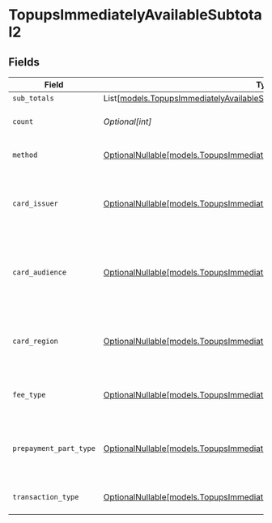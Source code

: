 # TopupsImmediatelyAvailableSubtotal2


## Fields

| Field                                                                                                                                                | Type                                                                                                                                                 | Required                                                                                                                                             | Description                                                                                                                                          | Example                                                                                                                                              |
| ---------------------------------------------------------------------------------------------------------------------------------------------------- | ---------------------------------------------------------------------------------------------------------------------------------------------------- | ---------------------------------------------------------------------------------------------------------------------------------------------------- | ---------------------------------------------------------------------------------------------------------------------------------------------------- | ---------------------------------------------------------------------------------------------------------------------------------------------------- |
| `sub_totals`                                                                                                                                         | List[[models.TopupsImmediatelyAvailableSubTotal1](../models/topupsimmediatelyavailablesubtotal1.md)]                                                 | :heavy_minus_sign:                                                                                                                                   | N/A                                                                                                                                                  |                                                                                                                                                      |
| `count`                                                                                                                                              | *Optional[int]*                                                                                                                                      | :heavy_minus_sign:                                                                                                                                   | Number of transactions of this type                                                                                                                  | 50                                                                                                                                                   |
| `method`                                                                                                                                             | [OptionalNullable[models.TopupsImmediatelyAvailableSubtotalMethod2]](../models/topupsimmediatelyavailablesubtotalmethod2.md)                         | :heavy_minus_sign:                                                                                                                                   | Payment type of the transactions                                                                                                                     | creditcard                                                                                                                                           |
| `card_issuer`                                                                                                                                        | [OptionalNullable[models.TopupsImmediatelyAvailableSubtotalCardIssuer2]](../models/topupsimmediatelyavailablesubtotalcardissuer2.md)                 | :heavy_minus_sign:                                                                                                                                   | In case of payments transactions with card, the card issuer will be available                                                                        | amex                                                                                                                                                 |
| `card_audience`                                                                                                                                      | [OptionalNullable[models.TopupsImmediatelyAvailableSubtotalCardAudience2]](../models/topupsimmediatelyavailablesubtotalcardaudience2.md)             | :heavy_minus_sign:                                                                                                                                   | In case of payments trnsactions with card, the card audience will be available.                                                                      | other                                                                                                                                                |
| `card_region`                                                                                                                                        | [OptionalNullable[models.TopupsImmediatelyAvailableSubtotalCardRegion2]](../models/topupsimmediatelyavailablesubtotalcardregion2.md)                 | :heavy_minus_sign:                                                                                                                                   | In case of payments transactions with card, the card region will be available.                                                                       | domestic                                                                                                                                             |
| `fee_type`                                                                                                                                           | [OptionalNullable[models.TopupsImmediatelyAvailableSubtotalFeeType2]](../models/topupsimmediatelyavailablesubtotalfeetype2.md)                       | :heavy_minus_sign:                                                                                                                                   | Present when the transaction represents a fee.                                                                                                       | payment-fee                                                                                                                                          |
| `prepayment_part_type`                                                                                                                               | [OptionalNullable[models.TopupsImmediatelyAvailableSubtotalPrepaymentPartType2]](../models/topupsimmediatelyavailablesubtotalprepaymentparttype2.md) | :heavy_minus_sign:                                                                                                                                   | Prepayment part: fee itself, reimbursement, discount, VAT or rounding compensation.                                                                  | fee                                                                                                                                                  |
| `transaction_type`                                                                                                                                   | [OptionalNullable[models.TopupsImmediatelyAvailableSubtotalTransactionType2]](../models/topupsimmediatelyavailablesubtotaltransactiontype2.md)       | :heavy_minus_sign:                                                                                                                                   | Represents the transaction type                                                                                                                      | payment                                                                                                                                              |